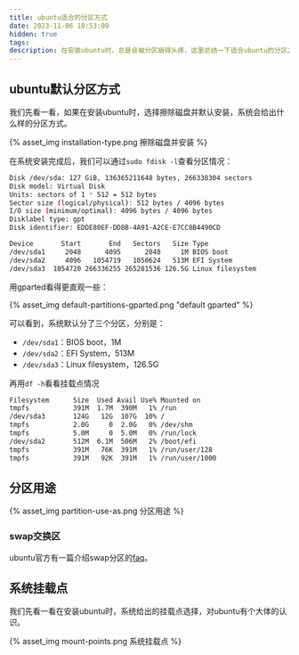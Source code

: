 ```yaml
---
title: ubuntu适合的分区方式
date: 2023-11-06 10:53:09
hidden: true
tags:
description: 在安装ubuntu时，总是会被分区搞得头疼，这里总结一下适合ubuntu的分区方式。
---
```

## ubuntu默认分区方式
我们先看一看，如果在安装ubuntu时，选择擦除磁盘并默认安装，系统会给出什么样的分区方式。

{% asset_img installation-type.png 擦除磁盘并安装 %}

在系统安装完成后，我们可以通过`sudo fdisk -l`查看分区情况：
```sh
Disk /dev/sda: 127 GiB, 136365211648 bytes, 266338304 sectors
Disk model: Virtual Disk    
Units: sectors of 1 * 512 = 512 bytes
Sector size (logical/physical): 512 bytes / 4096 bytes
I/O size (minimum/optimal): 4096 bytes / 4096 bytes
Disklabel type: gpt
Disk identifier: EDDE80EF-DD8B-4A91-A2CE-E7CC8B4490CD

Device       Start       End   Sectors   Size Type
/dev/sda1     2048      4095      2048     1M BIOS boot
/dev/sda2     4096   1054719   1050624   513M EFI System
/dev/sda3  1054720 266336255 265281536 126.5G Linux filesystem
```

用gparted看得更直观一些：
  
{% asset_img default-partitions-gparted.png "default gparted" %}

可以看到，系统默认分了三个分区，分别是：
- `/dev/sda1`：BIOS boot，1M
- `/dev/sda2`：EFI System，513M
- `/dev/sda3`：Linux filesystem，126.5G

再用`df -h`看看挂载点情况
```sh
Filesystem      Size  Used Avail Use% Mounted on
tmpfs           391M  1.7M  390M   1% /run
/dev/sda3       124G   12G  107G  10% /
tmpfs           2.0G     0  2.0G   0% /dev/shm
tmpfs           5.0M     0  5.0M   0% /run/lock
/dev/sda2       512M  6.1M  506M   2% /boot/efi
tmpfs           391M   76K  391M   1% /run/user/128
tmpfs           391M   92K  391M   1% /run/user/1000
```

## 分区用途

{% asset_img partition-use-as.png 分区用途 %}

### swap交换区

ubuntu官方有一篇介绍swap分区的[faq](https://help.ubuntu.com/community/SwapFaq)。

## 系统挂载点
我们先看一看在安装ubuntu时，系统给出的挂载点选择，对ubuntu有个大体的认识。

{% asset_img mount-points.png 系统挂载点 %}
